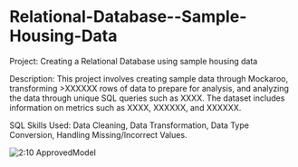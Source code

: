 # Relational-Database--Sample-Housing-Data

Project: Creating a Relational Database using sample housing data

Description: This project involves creating sample data through Mockaroo, transforming >XXXXXX rows of data to prepare for analysis, and analyzing the data through unique SQL queries such as XXXX. The dataset includes information on metrics such as XXXX, XXXXXX, and XXXXXX. 

SQL Skills Used: Data Cleaning, Data Transformation, Data Type Conversion, Handling Missing/Incorrect Values.

![2:10 ApprovedModel](https://github.com/user-attachments/assets/2ac94557-a2d0-443c-a5bb-991f3cfe5ec8)
